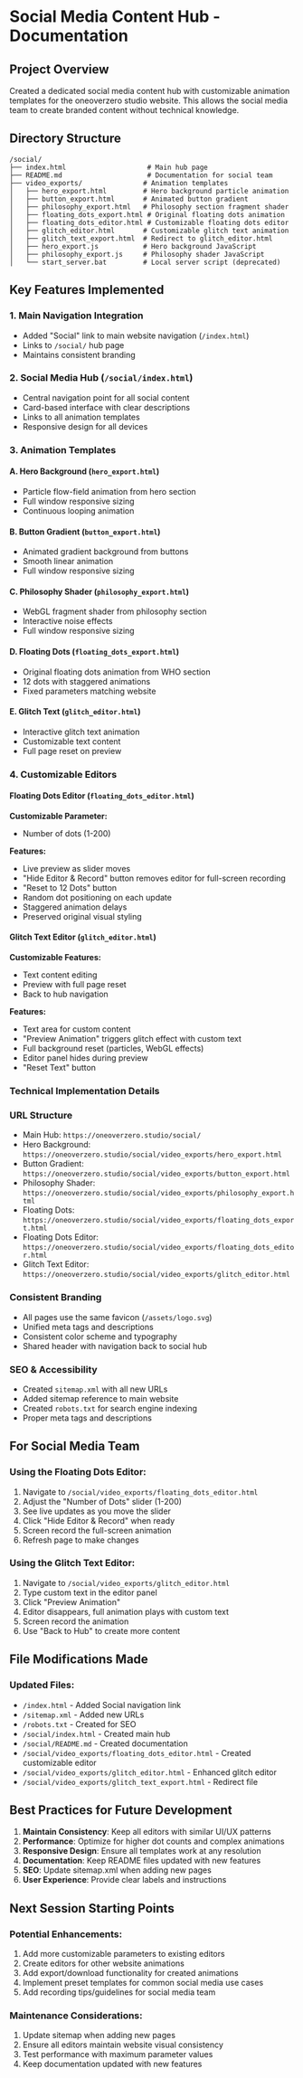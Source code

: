 # Social Media Content Hub - Documentation

## Project Overview
Created a dedicated social media content hub with customizable animation templates for the oneoverzero studio website. This allows the social media team to create branded content without technical knowledge.

## Directory Structure
```
/social/
├── index.html                    # Main hub page
├── README.md                     # Documentation for social team
├── video_exports/               # Animation templates
│   ├── hero_export.html         # Hero background particle animation
│   ├── button_export.html       # Animated button gradient
│   ├── philosophy_export.html   # Philosophy section fragment shader
│   ├── floating_dots_export.html # Original floating dots animation
│   ├── floating_dots_editor.html # Customizable floating dots editor
│   ├── glitch_editor.html       # Customizable glitch text animation
│   ├── glitch_text_export.html  # Redirect to glitch_editor.html
│   ├── hero_export.js           # Hero background JavaScript
│   ├── philosophy_export.js     # Philosophy shader JavaScript
│   └── start_server.bat         # Local server script (deprecated)
```

## Key Features Implemented

### 1. Main Navigation Integration
- Added "Social" link to main website navigation (`/index.html`)
- Links to `/social/` hub page
- Maintains consistent branding

### 2. Social Media Hub (`/social/index.html`)
- Central navigation point for all social content
- Card-based interface with clear descriptions
- Links to all animation templates
- Responsive design for all devices

### 3. Animation Templates

#### A. Hero Background (`hero_export.html`)
- Particle flow-field animation from hero section
- Full window responsive sizing
- Continuous looping animation

#### B. Button Gradient (`button_export.html`)
- Animated gradient background from buttons
- Smooth linear animation
- Full window responsive sizing

#### C. Philosophy Shader (`philosophy_export.html`)
- WebGL fragment shader from philosophy section
- Interactive noise effects
- Full window responsive sizing

#### D. Floating Dots (`floating_dots_export.html`)
- Original floating dots animation from WHO section
- 12 dots with staggered animations
- Fixed parameters matching website

#### E. Glitch Text (`glitch_editor.html`)
- Interactive glitch text animation
- Customizable text content
- Full page reset on preview

### 4. Customizable Editors

#### Floating Dots Editor (`floating_dots_editor.html`)
**Customizable Parameter:**
- Number of dots (1-200)

**Features:**
- Live preview as slider moves
- "Hide Editor & Record" button removes editor for full-screen recording
- "Reset to 12 Dots" button
- Random dot positioning on each update
- Staggered animation delays
- Preserved original visual styling

#### Glitch Text Editor (`glitch_editor.html`)
**Customizable Features:**
- Text content editing
- Preview with full page reset
- Back to hub navigation

**Features:**
- Text area for custom content
- "Preview Animation" triggers glitch effect with custom text
- Full background reset (particles, WebGL effects)
- Editor panel hides during preview
- "Reset Text" button

### Technical Implementation Details

### URL Structure
- Main Hub: `https://oneoverzero.studio/social/`
- Hero Background: `https://oneoverzero.studio/social/video_exports/hero_export.html`
- Button Gradient: `https://oneoverzero.studio/social/video_exports/button_export.html`
- Philosophy Shader: `https://oneoverzero.studio/social/video_exports/philosophy_export.html`
- Floating Dots: `https://oneoverzero.studio/social/video_exports/floating_dots_export.html`
- Floating Dots Editor: `https://oneoverzero.studio/social/video_exports/floating_dots_editor.html`
- Glitch Text Editor: `https://oneoverzero.studio/social/video_exports/glitch_editor.html`

### Consistent Branding
- All pages use the same favicon (`/assets/logo.svg`)
- Unified meta tags and descriptions
- Consistent color scheme and typography
- Shared header with navigation back to social hub

### SEO & Accessibility
- Created `sitemap.xml` with all new URLs
- Added sitemap reference to main website
- Created `robots.txt` for search engine indexing
- Proper meta tags and descriptions

## For Social Media Team

### Using the Floating Dots Editor:
1. Navigate to `/social/video_exports/floating_dots_editor.html`
2. Adjust the "Number of Dots" slider (1-200)
3. See live updates as you move the slider
4. Click "Hide Editor & Record" when ready
5. Screen record the full-screen animation
6. Refresh page to make changes

### Using the Glitch Text Editor:
1. Navigate to `/social/video_exports/glitch_editor.html`
2. Type custom text in the editor panel
3. Click "Preview Animation"
4. Editor disappears, full animation plays with custom text
5. Screen record the animation
6. Use "Back to Hub" to create more content

## File Modifications Made

### Updated Files:
- `/index.html` - Added Social navigation link
- `/sitemap.xml` - Added new URLs
- `/robots.txt` - Created for SEO
- `/social/index.html` - Created main hub
- `/social/README.md` - Created documentation
- `/social/video_exports/floating_dots_editor.html` - Created customizable editor
- `/social/video_exports/glitch_editor.html` - Enhanced glitch editor
- `/social/video_exports/glitch_text_export.html` - Redirect file

## Best Practices for Future Development

1. **Maintain Consistency**: Keep all editors with similar UI/UX patterns
2. **Performance**: Optimize for higher dot counts and complex animations
3. **Responsive Design**: Ensure all templates work at any resolution
4. **Documentation**: Keep README files updated with new features
5. **SEO**: Update sitemap.xml when adding new pages
6. **User Experience**: Provide clear labels and instructions

## Next Session Starting Points

### Potential Enhancements:
1. Add more customizable parameters to existing editors
2. Create editors for other website animations
3. Add export/download functionality for created animations
4. Implement preset templates for common social media use cases
5. Add recording tips/guidelines for social media team

### Maintenance Considerations:
1. Update sitemap when adding new pages
2. Ensure all editors maintain website visual consistency
3. Test performance with maximum parameter values
4. Keep documentation updated with new features